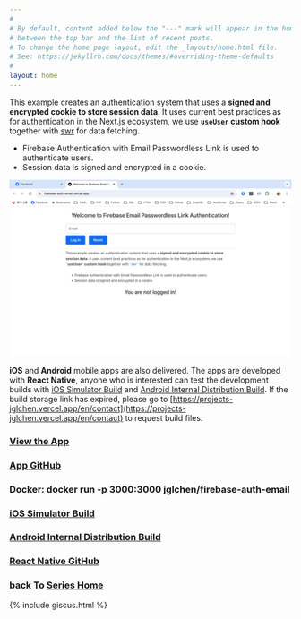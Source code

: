 ```yaml
---
#
# By default, content added below the "---" mark will appear in the home page
# between the top bar and the list of recent posts.
# To change the home page layout, edit the _layouts/home.html file.
# See: https://jekyllrb.com/docs/themes/#overriding-theme-defaults
#
layout: home
---
```


This example creates an authentication system that uses a **signed and encrypted cookie to store session data**. It uses current best practices as for authentication in the Next.js ecosystem, we use **`useUser` custom hook**  together with [swr](https://swr.vercel.app/) for data fetching.
   
- Firebase Authentication with Email Passwordless Link is used to authenticate users.
- Session data is signed and encrypted in a cookie.
      
[![firebase-auth-email-screenshot](/images/firebase-auth-email-screenshot.png)](https://firebase-auth-email.vercel.app)

**iOS** and **Android** mobile apps are also delivered. The apps are developed with **React Native**, anyone who is interested can test the development builds with [iOS Simulator Build](https://expo.dev/accounts/jglchen/projects/firebase-auth-email/builds/0f15f092-b8d8-4bc1-ac03-bf703c0d3edd) and [Android Internal Distribution Build](https://expo.dev/accounts/jglchen/projects/firebase-auth-email/builds/fb497610-636a-48ef-8686-725e40d19ed1). If the build storage link has expired, please go to [https://projects-jglchen.vercel.app/en/contact](https://projects-jglchen.vercel.app/en/contact) to request build files.

### [View the App](https://firebase-auth-email.vercel.app)
### [App GitHub](https://github.com/jglchen/firebase-auth-email)
### Docker: docker run -p 3000:3000 jglchen/firebase-auth-email
### [iOS Simulator Build](https://expo.dev/accounts/jglchen/projects/firebase-auth-email/builds/0f15f092-b8d8-4bc1-ac03-bf703c0d3edd)
### [Android Internal Distribution Build](https://expo.dev/accounts/jglchen/projects/firebase-auth-email/builds/fb497610-636a-48ef-8686-725e40d19ed1)
### [React Native GitHub](https://github.com/jglchen/react-native-firebase-auth-email)
### back To [Series Home](https://jglchen.github.io/)

{% include giscus.html %}
